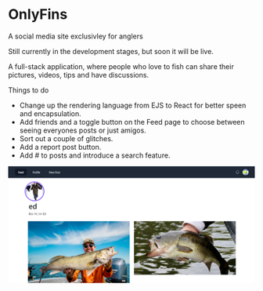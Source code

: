 # OnlyFins
A social media site exclusivley for anglers

Still currently in the development stages, but soon it will be live.

A full-stack application, where people who love to fish can share their pictures, videos, tips and have discussions.

Things to do
* Change up the rendering language from EJS to React for better speen and encapsulation.
* Add friends and a toggle button on the Feed page to choose between seeing everyones posts or just amigos.
* Sort out a couple of glitches.
* Add a report post button.
* Add # to posts and introduce a search feature.

![image](https://github.com/edmo339/OnlyFins/blob/master/Screenshot.png?raw=true)
